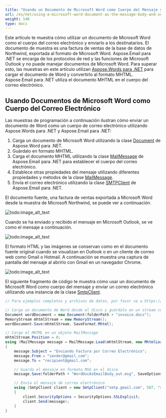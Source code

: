 ```yaml
---
title: "Usando un Documento de Microsoft Word como Cuerpo del Mensaje y Enviando Correo Electrónico"
url: /es/net/using-a-microsoft-word-document-as-the-message-body-and-sending-email/
weight: 140
type: docs
---
```


Este artículo te muestra cómo utilizar un documento de Microsoft Word como el cuerpo del correo electrónico y enviarlo a los destinatarios. El documento de muestra es una factura de ventas de la base de datos de Northwind, exportada al formato de Microsoft Word. Aspose.Email para .NET se encarga de los protocolos de red y las funciones de Microsoft Outlook y no puede manejar documentos de Microsoft Word. Para superar esto, las muestras en este artículo utilizan [Aspose.Words para .NET](https://products.aspose.com/words/net/) para cargar el documento de Word y convertirlo al formato MHTML. Aspose.Email para .NET utiliza el documento MHTML en el cuerpo del correo electrónico.

## **Usando Documentos de Microsoft Word como Cuerpo del Correo Electrónico**
Las muestras de programación a continuación ilustran cómo enviar un documento de Word como un cuerpo de correo electrónico utilizando Aspose.Words para .NET y Aspose.Email para .NET:

1. Carga un documento de Microsoft Word utilizando la clase [Document](https://apireference.aspose.com/words/net/aspose.words/document) de Aspose.Word para .NET.
1. Guárdalo en formato MHTML.
1. Carga el documento MHTML utilizando la clase [MailMessage](https://apireference.aspose.com/email/net/aspose.email/mailmessage) de Aspose.Email para .NET para establecer el cuerpo del correo electrónico.
1. Establece otras propiedades del mensaje utilizando diferentes propiedades y métodos de la clase [MailMessage](https://apireference.aspose.com/email/net/aspose.email/mailmessage).
1. Envía el correo electrónico utilizando la clase [SMTPClient](https://apireference.aspose.com/email/net/aspose.email.clients.smtp/smtpclient) de Aspose.Email para .NET.

El documento fuente, una factura de ventas exportada a Microsoft Word desde la muestra de Microsoft Northwind, se puede ver a continuación.

![todo:image_alt_text](using-a-microsoft-word-document-as-the-message-body-and-sending-email_1.png)

Cuando se ha enviado y recibido el mensaje en Microsoft Outlook, se ve como el mensaje a continuación.

![todo:image_alt_text](using-a-microsoft-word-document-as-the-message-body-and-sending-email_2.png)

El formato HTML y las imágenes se conservan como en el documento fuente original cuando se visualizan en Outlook o en un cliente de correo web como Gmail o Hotmail. A continuación se muestra una captura de pantalla del mensaje al abrirlo con Gmail en un navegador Chrome.

![todo:image_alt_text](using-a-microsoft-word-document-as-the-message-body-and-sending-email_3.png)

El siguiente fragmento de código te muestra cómo usar un documento de Microsoft Word como cuerpo del mensaje y enviar un correo electrónico utilizando una instancia de la clase [SmtpClient](https://apireference.aspose.com/email/net/aspose.email.clients.smtp/smtpclient).

```csharp
// Para ejemplos completos y archivos de datos, por favor ve a https://github.com/aspose-email/Aspose.Email-for-.NET

// Carga un documento de Word desde el disco y guárdalo en un stream como MHTML
Document wordDocument = new Document(folderPath + "invoice.docx");
MemoryStream mhtmlStream = new MemoryStream();
wordDocument.Save(mhtmlStream, SaveFormat.Mhtml);

// Carga el MHTML en un objeto MailMessage
mhtmlStream.Position = 0;
using (MailMessage message = MailMessage.Load(mhtmlStream, new MhtmlLoadOptions()))
{
    message.Subject = "Enviando Factura por Correo Electrónico";
    message.From = "sender@gmail.com";
    message.To = "recipient@gmail.com";

    // Guarda el mensaje en formato MSG en el disco
    message.Save(folderPath + "WordDocAsEmailBody_out.msg", SaveOptions.DefaultMsgUnicode);

    // Envía el mensaje de correo electrónico
    using (SmtpClient client = new SmtpClient("smtp.gmail.com", 587, "sender@gmail.com", "password"))
    {
        client.SecurityOptions = SecurityOptions.SSLExplicit;
        client.Send(message);
    }
}
```